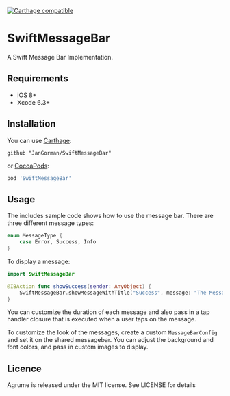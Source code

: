 [![Carthage compatible](https://img.shields.io/badge/Carthage-compatible-4BC51D.svg?style=flat)](https://github.com/Carthage/Carthage)

# SwiftMessageBar

A Swift Message Bar Implementation.

## Requirements

- iOS 8+
- Xcode 6.3+

## Installation

You can use [Carthage](https://github.com/Carthage/Carthage):

```ogdl
github "JanGorman/SwiftMessageBar"
```

or [CocoaPods](http://cocoapods.org):

```ruby
pod 'SwiftMessageBar'
```

## Usage

The includes sample code shows how to use the message bar. There are three different message types:

```swift
enum MessageType {
    case Error, Success, Info
}
```

To display a message:

```swift
import SwiftMessageBar

@IBAction func showSuccess(sender: AnyObject) {
	SwiftMessageBar.showMessageWithTitle("Success", message: "The Message Body", type: .Success)
}
```

You can customize the duration of each message and also pass in a tap handler closure that is executed when a user taps on the message.

To customize the look of the messages, create a custom `MessageBarConfig` and set it on the shared messagebar. You can adjust the background and font colors, and pass in custom images to display.

## Licence

Agrume is released under the MIT license. See LICENSE for details



